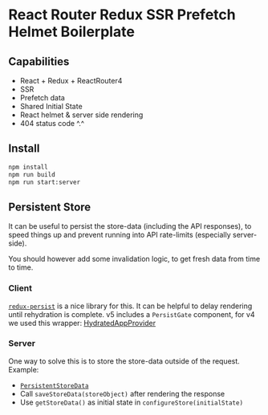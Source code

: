 # React Router Redux SSR Prefetch Helmet Boilerplate

## Capabilities
* React + Redux + ReactRouter4
* SSR
* Prefetch data
* Shared Initial State
* React helmet & server side rendering
* 404 status code ^.^

## Install
``` bash
npm install
npm run build
npm run start:server
```

## Persistent Store
It can be useful to persist the store-data (including the API responses), to speed things up and prevent running into API rate-limits (especially server-side).

You should however add some invalidation logic, to get fresh data from time to time.

### Client
[`redux-persist`](https://github.com/rt2zz/redux-persist) is a nice library for this. 
It can be helpful to delay rendering until rehydration is complete. v5 includes a `PersistGate` component, for v4 we used this wrapper: [HydratedAppProvider](src/containers/HydratedAppProvider.js)

### Server
One way to solve this is to store the store-data outside of the request. Example:

* [`PersistentStoreData`](server/PersistentStoreData.js)
* Call `saveStoreData(storeObject)` after rendering the response
* Use `getStoreData()` as initial state in `configureStore(initialState)`
